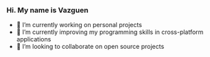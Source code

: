 ### Hi. My name is Vazguen 
- 🔭 I’m currently working on  personal projects
- 🌱 I’m  currently improving my programming skills in cross-platform applications 
- 👯 I’m looking to collaborate on open source projects 
 
